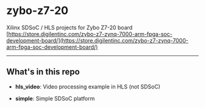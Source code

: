 # zybo-z7-20

Xilinx SDSoC / HLS projects for Zybo Z7-20 board [https://store.digilentinc.com/zybo-z7-zynq-7000-arm-fpga-soc-development-board/](https://store.digilentinc.com/zybo-z7-zynq-7000-arm-fpga-soc-development-board/)

***

## What's in this repo

- __hls_video__: Video processing example in HLS (not SDSoC)

- __simple__: Simple SDSoC platform
